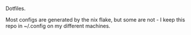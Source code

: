 Dotfiles.

Most configs are generated by the nix flake, but some are not - I keep this
repo in ~/.config on my different machines.
